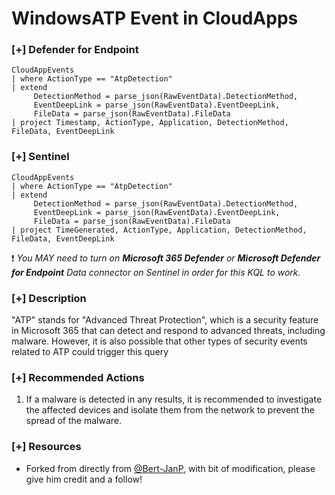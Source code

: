 # WindowsATP Event in CloudApps

### [+] Defender for Endpoint 
```
CloudAppEvents
| where ActionType == "AtpDetection"
| extend
     DetectionMethod = parse_json(RawEventData).DetectionMethod,
     EventDeepLink = parse_json(RawEventData).EventDeepLink,
     FileData = parse_json(RawEventData).FileData
| project Timestamp, ActionType, Application, DetectionMethod, FileData, EventDeepLink
```

### [+] Sentinel
```
CloudAppEvents
| where ActionType == "AtpDetection"
| extend
     DetectionMethod = parse_json(RawEventData).DetectionMethod,
     EventDeepLink = parse_json(RawEventData).EventDeepLink,
     FileData = parse_json(RawEventData).FileData
| project TimeGenerated, ActionType, Application, DetectionMethod, FileData, EventDeepLink
```
:exclamation: *You MAY need to turn on **Microsoft 365 Defender** or **Microsoft Defender for Endpoint** Data connector on Sentinel in order for this KQL to work.*

### [+] Description
"ATP" stands for "Advanced Threat Protection", which is a security feature in Microsoft 365 that can detect and respond to advanced threats, including malware. However, it is also possible that other types of security events related to ATP could trigger this query

### [+] Recommended Actions
1. If a malware is detected in any results, it is recommended to investigate the affected devices and isolate them from the network to prevent the spread of the malware.


### [+] Resources
- Forked from directly from [@Bert-JanP](https://github.com/Bert-JanP), with bit of modification, please give him credit and a follow!
